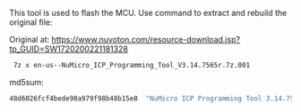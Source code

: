 This tool is used to flash the MCU.
Use command to extract and rebuild the original file:

Original at: https://www.nuvoton.com/resource-download.jsp?tp_GUID=SW1720200221181328
~~~sh
 7z x en-us--NuMicro_ICP_Programming_Tool_V3.14.7565r.7z.001
~~~

md5sum: 
~~~sh
48d6026fcf4bede90a979f98b48b15e8  "NuMicro ICP Programming Tool 3.14.7565r.exe"
~~~
